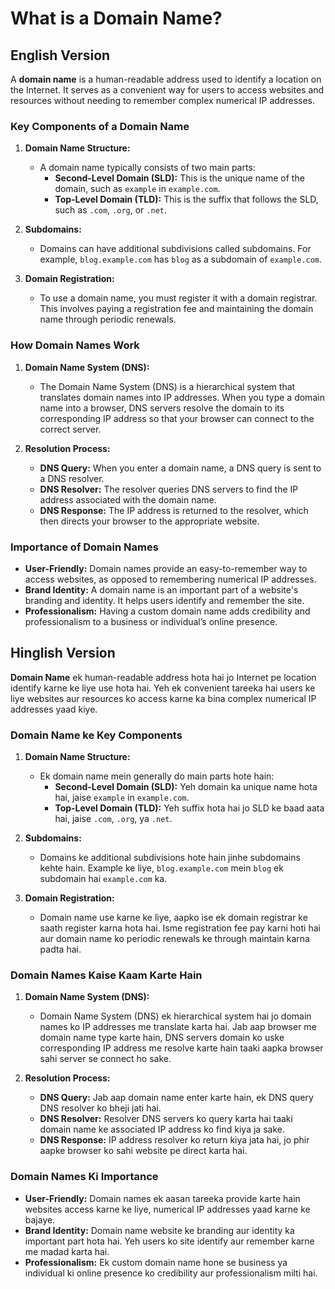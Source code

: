 # What is a Domain Name?

## English Version

A **domain name** is a human-readable address used to identify a location on the Internet. It serves as a convenient way for users to access websites and resources without needing to remember complex numerical IP addresses. 

### Key Components of a Domain Name

1. **Domain Name Structure:**
   - A domain name typically consists of two main parts:
     - **Second-Level Domain (SLD):** This is the unique name of the domain, such as `example` in `example.com`.
     - **Top-Level Domain (TLD):** This is the suffix that follows the SLD, such as `.com`, `.org`, or `.net`.

2. **Subdomains:**
   - Domains can have additional subdivisions called subdomains. For example, `blog.example.com` has `blog` as a subdomain of `example.com`.

3. **Domain Registration:**
   - To use a domain name, you must register it with a domain registrar. This involves paying a registration fee and maintaining the domain name through periodic renewals.

### How Domain Names Work

1. **Domain Name System (DNS):**
   - The Domain Name System (DNS) is a hierarchical system that translates domain names into IP addresses. When you type a domain name into a browser, DNS servers resolve the domain to its corresponding IP address so that your browser can connect to the correct server.

2. **Resolution Process:**
   - **DNS Query:** When you enter a domain name, a DNS query is sent to a DNS resolver.
   - **DNS Resolver:** The resolver queries DNS servers to find the IP address associated with the domain name.
   - **DNS Response:** The IP address is returned to the resolver, which then directs your browser to the appropriate website.

### Importance of Domain Names

- **User-Friendly:** Domain names provide an easy-to-remember way to access websites, as opposed to remembering numerical IP addresses.
- **Brand Identity:** A domain name is an important part of a website's branding and identity. It helps users identify and remember the site.
- **Professionalism:** Having a custom domain name adds credibility and professionalism to a business or individual’s online presence.

## Hinglish Version

**Domain Name** ek human-readable address hota hai jo Internet pe location identify karne ke liye use hota hai. Yeh ek convenient tareeka hai users ke liye websites aur resources ko access karne ka bina complex numerical IP addresses yaad kiye.

### Domain Name ke Key Components

1. **Domain Name Structure:**
   - Ek domain name mein generally do main parts hote hain:
     - **Second-Level Domain (SLD):** Yeh domain ka unique name hota hai, jaise `example` in `example.com`.
     - **Top-Level Domain (TLD):** Yeh suffix hota hai jo SLD ke baad aata hai, jaise `.com`, `.org`, ya `.net`.

2. **Subdomains:**
   - Domains ke additional subdivisions hote hain jinhe subdomains kehte hain. Example ke liye, `blog.example.com` mein `blog` ek subdomain hai `example.com` ka.

3. **Domain Registration:**
   - Domain name use karne ke liye, aapko ise ek domain registrar ke saath register karna hota hai. Isme registration fee pay karni hoti hai aur domain name ko periodic renewals ke through maintain karna padta hai.

### Domain Names Kaise Kaam Karte Hain

1. **Domain Name System (DNS):**
   - Domain Name System (DNS) ek hierarchical system hai jo domain names ko IP addresses me translate karta hai. Jab aap browser me domain name type karte hain, DNS servers domain ko uske corresponding IP address me resolve karte hain taaki aapka browser sahi server se connect ho sake.

2. **Resolution Process:**
   - **DNS Query:** Jab aap domain name enter karte hain, ek DNS query DNS resolver ko bheji jati hai.
   - **DNS Resolver:** Resolver DNS servers ko query karta hai taaki domain name ke associated IP address ko find kiya ja sake.
   - **DNS Response:** IP address resolver ko return kiya jata hai, jo phir aapke browser ko sahi website pe direct karta hai.

### Domain Names Ki Importance

- **User-Friendly:** Domain names ek aasan tareeka provide karte hain websites access karne ke liye, numerical IP addresses yaad karne ke bajaye.
- **Brand Identity:** Domain name website ke branding aur identity ka important part hota hai. Yeh users ko site identify aur remember karne me madad karta hai.
- **Professionalism:** Ek custom domain name hone se business ya individual ki online presence ko credibility aur professionalism milti hai.
